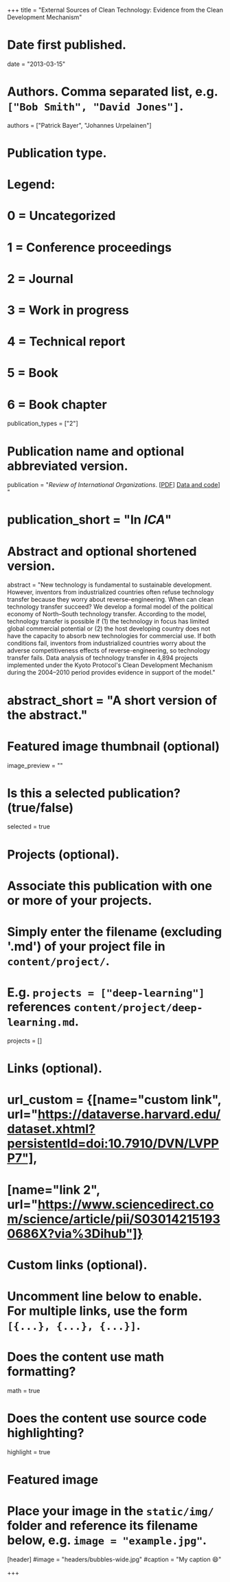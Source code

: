 +++
title = "External Sources of Clean Technology: Evidence from the Clean Development Mechanism"

# Date first published.
date = "2013-03-15"

# Authors. Comma separated list, e.g. `["Bob Smith", "David Jones"]`.
authors = ["Patrick Bayer", "Johannes Urpelainen"]

# Publication type.
# Legend:
# 0 = Uncategorized
# 1 = Conference proceedings
# 2 = Journal
# 3 = Work in progress
# 4 = Technical report
# 5 = Book
# 6 = Book chapter
publication_types = ["2"]

# Publication name and optional abbreviated version.
publication = "*Review of International Organizations*. [[PDF](https://onlinelibrary.wiley.com/doi/abs/10.1111/ropr.12013)] [Data and code](https://dataverse.harvard.edu/dataset.xhtml?persistentId=doi:10.7910/DVN/C8IP7R)] "
# publication_short = "In *ICA*"

# Abstract and optional shortened version.
abstract = "New technology is fundamental to sustainable development. However, inventors from industrialized countries often refuse technology transfer because they worry about reverse-engineering. When can clean technology transfer succeed? We develop a formal model of the political economy of North–South technology transfer. According to the model, technology transfer is possible if (1) the technology in focus has limited global commercial potential or (2) the host developing country does not have the capacity to absorb new technologies for commercial use. If both conditions fail, inventors from industrialized countries worry about the adverse competitiveness effects of reverse-engineering, so technology transfer fails. Data analysis of technology transfer in 4,894 projects implemented under the Kyoto Protocol's Clean Development Mechanism during the 2004–2010 period provides evidence in support of the model."
# abstract_short = "A short version of the abstract."

# Featured image thumbnail (optional)
image_preview = ""

# Is this a selected publication? (true/false)
selected = true

# Projects (optional).
#   Associate this publication with one or more of your projects.
#   Simply enter the filename (excluding '.md') of your project file in `content/project/`.
#   E.g. `projects = ["deep-learning"]` references `content/project/deep-learning.md`.
projects = []

# Links (optional).
# url_custom = {[name="custom link", url="https://dataverse.harvard.edu/dataset.xhtml?persistentId=doi:10.7910/DVN/LVPPP7"],
#             [name="link 2", url="https://www.sciencedirect.com/science/article/pii/S030142151930686X?via%3Dihub"]}


# Custom links (optional).
#   Uncomment line below to enable. For multiple links, use the form `[{...}, {...}, {...}]`.
 


# Does the content use math formatting?
math = true

# Does the content use source code highlighting?
highlight = true

# Featured image
# Place your image in the `static/img/` folder and reference its filename below, e.g. `image = "example.jpg"`.
[header]
#image = "headers/bubbles-wide.jpg"
#caption = "My caption 😄"

+++
